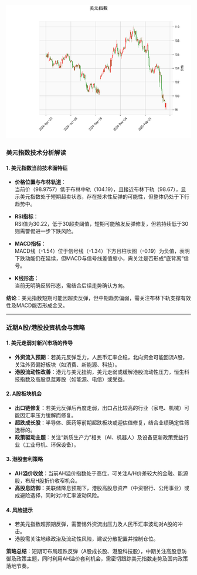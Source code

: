 ![图](USDX.png)



### 美元指数技术分析解读

#### 1. 美元指数当前技术面特征
- **价格位置与布林轨道**：  
  当前价（98.9757）低于布林中轨（104.19），且接近布林下轨（98.67），显示美元指数处于短期超卖状态，存在技术性反弹的可能性，但整体仍处于下行趋势中。

- **RSI指标**：  
  RSI值为30.22，低于30超卖阈值，短期可能触发反弹修复，但若持续低于30则需警惕进一步下跌风险。

- **MACD指标**：  
  MACD线（-1.54）位于信号线（-1.34）下方且柱状图（-0.19）为负值，表明下跌动能仍在延续，但MACD与信号线差值缩小，需关注是否形成“底背离”信号。

- **K线形态**：  
  当前无明确反转形态，需结合后续走势确认方向。

**结论**：美元指数短期可能因超卖反弹，但中期趋势偏弱，需关注布林下轨支撑有效性及MACD能否形成金叉。

---

### 近期A股/港股投资机会与策略

#### 1. **美元走弱对新兴市场的传导**  
   - **外资流入预期**：若美元反弹乏力，人民币汇率企稳，北向资金可能回流A股，关注外资偏好板块（如消费、新能源、科技）。  
   - **港股流动性改善**：港元与美元挂钩，美元走弱或缓解港股流动性压力，恒生科技指数及高股息蓝筹股（如能源、电信）或受益。

#### 2. **A股板块机会**  
   - **出口链修复**：若美元反弹后再度走弱，出口占比较高的行业（家电、机械）可能因汇率压力缓解而修复。  
   - **超跌成长股**：半导体、医药等前期超跌板块或迎估值修复，结合业绩确定性筛选标的。  
   - **政策驱动主题**：关注“新质生产力”相关（AI、机器人）及设备更新政策受益行业（工业母机、环保设备）。

#### 3. **港股套利策略**  
   - **AH溢价收敛**：当前AH溢价指数处于高位，可关注A/H价差较大的金融、能源股，布局H股折价收窄机会。  
   - **高股息防御**：美联储降息预期下，港股高股息资产（中资银行、公用事业）或成避险选择，同时对冲汇率波动风险。

#### 4. **风险提示**  
   - 若美元指数超预期反弹，需警惕外资流出压力及人民币汇率波动对A股的冲击。  
   - 港股需关注地缘政治及流动性风险，建议分散配置并控制仓位。

**策略总结**：短期可布局超跌反弹（A股成长股、港股科技股），中期关注高股息防御及政策主题，同时利用AH溢价套利机会，需密切跟踪美元指数走势及国内政策落地节奏。